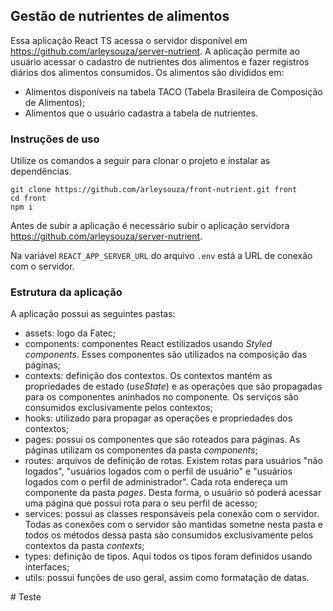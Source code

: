 ## Gestão de nutrientes de alimentos

Essa aplicação React TS acessa o servidor disponível em https://github.com/arleysouza/server-nutrient. A aplicação permite ao usuário acessar o cadastro de nutrientes dos alimentos e fazer registros diários dos alimentos consumidos.
Os alimentos são divididos em:
- Alimentos disponíveis na tabela TACO (Tabela Brasileira de Composição de Alimentos);
- Alimentos que o usuário cadastra a tabela de nutrientes.

### Instruções de uso
Utilize os comandos a seguir para clonar o projeto e instalar as dependências.
```
git clone https://github.com/arleysouza/front-nutrient.git front
cd front
npm i
```
Antes de subir a aplicação é necessário subir o aplicação servidora https://github.com/arleysouza/server-nutrient.

Na variável `REACT_APP_SERVER_URL` do arquivo `.env` está a URL de conexão com o servidor.

### Estrutura da aplicação
A aplicação possui as seguintes pastas:
- assets: logo da Fatec;
- components: componentes React estilizados usando _Styled components_. Esses componentes são utilizados na composição das páginas;
- contexts: definição dos contextos. Os contextos mantém as propriedades de estado (_useState_) e as operações que são propagadas para os componentes aninhados no componente. Os serviços são consumidos exclusivamente pelos contextos;
- hooks: utilizado para propagar as operações e propriedades dos contextos;
- pages: possui os componentes que são roteados para páginas. As páginas utilizam os componentes da pasta _components_;
- routes: arquivos de definição de rotas. Existem rotas para usuários "não logados", "usuários logados com o perfil de usuário" e "usuários logados com o perfil de administrador". Cada rota endereça um componente da pasta _pages_. Desta forma, o usuário só poderá acessar uma página que possui rota para o seu perfil de acesso;
- services: possui as classes responsáveis pela conexão com o servidor. Todas as conexões com o servidor são mantidas sometne nesta pasta e todos os métodos dessa pasta são consumidos exclusivamente pelos contextos da pasta _contexts_;
- types: definição de tipos. Aqui todos os tipos foram definidos usando interfaces;
- utils: possui funções de uso geral, assim como formatação de datas.




#   T e s t e  
 